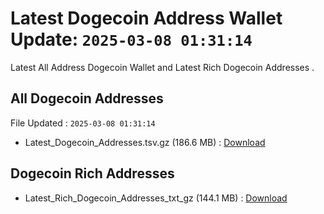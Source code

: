 # Latest Dogecoin Address Wallet Update: `2025-03-08 01:31:14`

Latest All Address Dogecoin Wallet and Latest Rich Dogecoin Addresses .

## All Dogecoin Addresses

File Updated : `2025-03-08 01:31:14`

- Latest_Dogecoin_Addresses.tsv.gz (186.6 MB) : [Download](https://github.com/Pymmdrza/Rich-Address-Wallet/releases/tag/Dogecoin)

## Dogecoin Rich Addresses

- Latest_Rich_Dogecoin_Addresses_txt_gz (144.1 MB) : [Download](https://github.com/Pymmdrza/Rich-Address-Wallet/releases/tag/Dogecoin)
